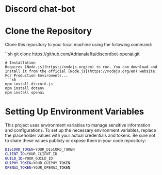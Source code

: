 # Discord chat-bot
# Clone the Repository
Clone this repository to your local machine using the following command:

``sh
git clone https://github.com/AdrianaIaffa/discordbot-openai.git
```
# Installation
Requires [Node.js](https://nodejs.org/en) to run. You can download and install it from the official [Node.js](https://nodejs.org/en) website.
For Production Enviroments...
```sh
npm install discord.js
npm install dotenv
npm install openai
```
# Setting Up Environment Variables
This project uses environment variables to manage sensitive information and configurations. To set up the necessary environment variables, replace the placeholder values with your actual credentials and tokens. Be sure not to share these values publicly or expose them in your code repository:
```sh
DISCORD_TOKEN=YOUR_DISCORD_TOKEN
CLIENT_ID=YOUR_CLIENT_ID
GUILD_ID=YOUR_GUILD_ID
GUIPHY_TOKEN=YOUR_GUIPHY_TOKEN
OPENAI_TOKEN=YOUR_OPENAI_TOKEN
```
